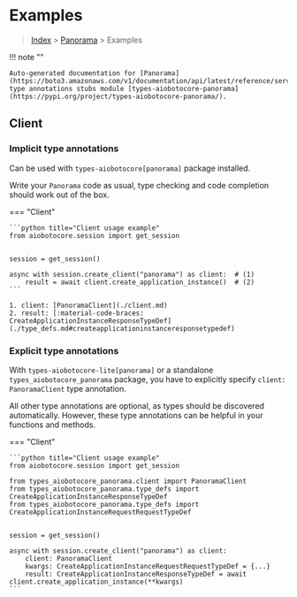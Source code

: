 # Examples

> [Index](../README.md) > [Panorama](./README.md) > Examples

!!! note ""

    Auto-generated documentation for [Panorama](https://boto3.amazonaws.com/v1/documentation/api/latest/reference/services/panorama.html#Panorama)
    type annotations stubs module [types-aiobotocore-panorama](https://pypi.org/project/types-aiobotocore-panorama/).

## Client

### Implicit type annotations

Can be used with `types-aiobotocore[panorama]` package installed.

Write your `Panorama` code as usual,
type checking and code completion should work out of the box.



=== "Client"

    ```python title="Client usage example"
    from aiobotocore.session import get_session


    session = get_session()

    async with session.create_client("panorama") as client:  # (1)
        result = await client.create_application_instance()  # (2)
    ```

    1. client: [PanoramaClient](./client.md)
    2. result: [:material-code-braces: CreateApplicationInstanceResponseTypeDef](./type_defs.md#createapplicationinstanceresponsetypedef) 






### Explicit type annotations

With `types-aiobotocore-lite[panorama]`
or a standalone `types_aiobotocore_panorama` package, you have to explicitly specify
`client: PanoramaClient` type annotation.

All other type annotations are optional, as types should be discovered automatically.
However, these type annotations can be helpful in your functions and methods.


=== "Client"

    ```python title="Client usage example"
    from aiobotocore.session import get_session

    from types_aiobotocore_panorama.client import PanoramaClient
    from types_aiobotocore_panorama.type_defs import CreateApplicationInstanceResponseTypeDef
    from types_aiobotocore_panorama.type_defs import CreateApplicationInstanceRequestRequestTypeDef


    session = get_session()

    async with session.create_client("panorama") as client:
        client: PanoramaClient
        kwargs: CreateApplicationInstanceRequestRequestTypeDef = {...}
        result: CreateApplicationInstanceResponseTypeDef = await client.create_application_instance(**kwargs)
    ```




